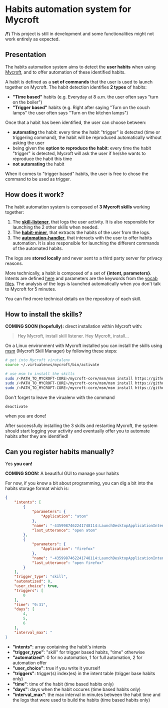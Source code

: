 # Habits automation system for Mycroft

**/!\\** This project is still in development and some functionalities might not work entirely as expected.

## Presentation

The habits automation system aims to detect the **user habits** when using [Mycroft](https://mycroft.ai/), and to offer automation of these identified habits.

A habit is defined as a **set of commands** that the user is used to launch together on Mycroft. The habit detection identifies **2 types** of habits:
- **"Time based"** habits (e.g. Everyday at 8 a.m. the user often says "turn on the boiler")
- **"Trigger based"** habits (e.g. Right after saying "Turn on the couch lamps" the user often says "Turn on the kitchen lamps")

Once that a habit has been identified, the user can choose between:
- **automating** the habit: every time the habit "trigger" is detected (time or triggering command), the habit will be reproduced automatically without asking the user
- being given the **option to reproduce the habit**: every time the habit "trigger" is detected, Mycroft will ask the user if he/she wants to reproduce the habit this time
- **not automating** the habit

When it comes to "trigger based" habits, the user is free to chose the command to be used as trigger.

## How does it work?

The habit automation system is composed of **3 Mycroft skills** working together:
1. The [**skill-listener**](https://github.com/PFE1718/mycroft-skill-listener), that logs the user activity. It is also  responsible for launching the 2 other skills when needed.
2. The [**habit-miner**](https://github.com/PFE1718/mycroft-habit-miner-skill), that extracts the habits of the user from the logs.
3. The [**automation-handler**](https://github.com/PFE1718/mycroft-automation-handler), that interacts with the user to offer habits automation. It is also responsible for launching the different commands of the automated habits.

The logs are **stored locally** and never sent to a third party server for privacy reasons.

More technically, a habit is composed of a set of **{intent, parameters}**. Intents are defined [here](https://mycroft.ai/documentation/skills/introduction-developing-skills/#skill-terminology) and parameters are the keywords from the [vocab files](https://mycroft.ai/documentation/skills/introduction-developing-skills/#vocab-directory-and-defining-intents). The analysis of the logs is launched automatically when you don't talk to Mycroft for 5 minutes.

You can find more technical details on the repository of each skill.

## How to install the skills?

**COMING SOON (hopefully):** direct installation within Mycroft with:
> Hey Mycroft, install skill listener. Hey Mycroft, install...

On a Linux environment with Mycroft installed you can install the skills using
[msm](https://mycroft.ai/documentation/msm/) (Mycroft Skill Manager) by following these steps:
```bash
# get into Mycroft virutalenv
source ~/.virtualenvs/mycroft/bin/activate

# use msm to install the skills
sudo /<PATH_TO_MYCROFT-CORE>/mycroft-core/msm/msm install https://github.com/PFE1718/mycroft-skill-listener
sudo /<PATH_TO_MYCROFT-CORE>/mycroft-core/msm/msm install https://github.com/PFE1718/mycroft-automation-handler
sudo /<PATH_TO_MYCROFT-CORE>/mycroft-core/msm/msm install https://github.com/PFE1718/mycroft-habit-miner-skill
```

Don't forget to leave the virualenv with the command 
```
deactivate
``` 
when you are done!

After successfully installing the 3 skills and restarting Mycroft, the system should start logging your activity and eventually offer you to automate habits after they are identified!

## Can you register habits manually?

Yes **you can!**

**COMING SOON:** A beautiful GUI to manage your habits

For now, if you know a bit about programming, you can dig a bit into the habits storage format which is:
```json
{
    "intents": [
        {
            "parameters": {
                "Application": "atom"
            },
            "name": "-4359987462241748114:LaunchDesktopApplicationIntent",
            "last_utterance": "open atom"
        },
        {
            "parameters": {
                "Application": "firefox"
            },
            "name": "-4359987462241748114:LaunchDesktopApplicationIntent",
            "last_utterance": "open firefox"
        }
    ],
    "trigger_type": "skill",
    "automatized": 0,
    "user_choice": true,
    "triggers": [
        0
    ],
    "time": "9:31",
    "days": [
        4,
        5,
        6
    ],
    "interval_max": "
}
```
- **"intents"**: array containing the habit's intents
- **"trigger_type"**: "skill" for trigger based habits, "time" otherwise
- **"automatized"**: 0 for no automation, 1 for full automation, 2 for automation offer
- **"user_choice"**: true if you write it yourself
- **"triggers"**: trigger(s) index(es) in the intent table (trigger base habits only)
- **"time"**: time of the habit (time based habits only)
- **"days"**: days when the habit occures (time based habits only)
- **"interval_max"**: the max interval in minutes between the habit time and the logs that were used to build the habits (time based habits only)